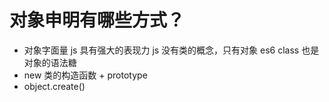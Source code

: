 # 对象申明有哪些方式？
- 对象字面量 js 具有强大的表现力
  js 没有类的概念，只有对象 es6 class 也是对象的语法糖 
- new 
  类的构造函数 + prototype 
- object.create()  